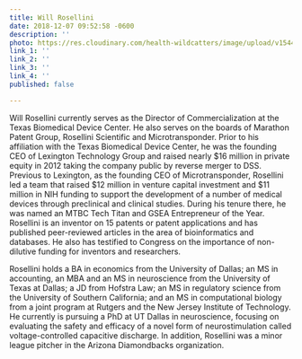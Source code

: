 ```yaml
---
title: Will Rosellini
date: 2018-12-07 09:52:58 -0600
description: ''
photo: https://res.cloudinary.com/health-wildcatters/image/upload/v1544197998/image.png
link_1: ''
link_2: ''
link_3: ''
link_4: ''
published: false

---
```

Will Rosellini currently serves as the Director of Commercialization at the Texas Biomedical Device Center. He also serves on the boards of Marathon Patent Group, Rosellini Scientific and Microtransponder. Prior to his affiliation with the Texas Biomedical Device Center, he was the founding CEO of Lexington Technology Group and raised nearly $16 million in private equity in 2012 taking the company public by reverse merger to DSS. Previous to Lexington, as the founding CEO of Microtransponder, Rosellini led a team that raised $12 million in venture capital investment and $11 million in NIH funding to support the development of a number of medical devices through preclinical and clinical studies. During his tenure there, he was named an MTBC Tech Titan and GSEA Entrepreneur of the Year. Rosellini is an inventor on 15 patents or patent applications and has published peer-reviewed articles in the area of bioinformatics and databases. He also has testified to Congress on the importance of non-dilutive funding for inventors and researchers.

Rosellini holds a BA in economics from the University of Dallas; an MS in accounting, an MBA and an MS in neuroscience from the University of Texas at Dallas; a JD from Hofstra Law; an MS in regulatory science from the University of Southern California; and an MS in computational biology from a joint program at Rutgers and the New Jersey Institute of Technology. He currently is pursuing a PhD at UT Dallas in neuroscience, focusing on evaluating the safety and efficacy of a novel form of neurostimulation called voltage-controlled capacitive discharge. In addition, Rosellini was a minor league pitcher in the Arizona Diamondbacks organization.